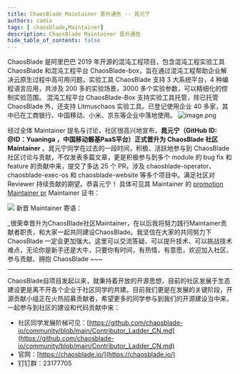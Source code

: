 ```yaml
---
title: ChaosBlade Maintainer 晋升通告 -- 晁元宁
authors: camix
tags: [ chaosblade,Maintainer]
description: ChaosBlade Maintainer 晋升通告
hide_table_of_contents: false
---
```


ChaosBlade 是阿里巴巴 2019 年开源的混沌工程项目，包含混沌工程实验工具 ChaosBlade 和混沌工程平台 ChaosBlade-box，旨在通过混沌工程帮助企业解决云原生过程中高可用问题。实验工具 ChaosBlade 支持 3 大系统平台，4 种编程语言应用，共涉及 200 多的实验场景，3000 多个实验参数，可以精细化的控制实验范围。 混沌工程平台 ChaosBlade-Box 支持实验工具托管，除已托管 ChaosBlade 外，还支持 Litmuschaos 实验工具。已登记使用企业 40 多家，其中已在工商银行、中国移动、小米、京东等企业中落地使用。
![image.png](/img/logo.png)

经过全体 Maintainer 提名与讨论，社区很高兴地宣布，**晁元宁（GitHub ID: @ID：Yuaninga ，中国移动磐基PaaS平台）正式晋升为 ChaosBlade 社区 Maintainer** 。晁元宁同学在过去的一段时间，积极、活跃地参与到 ChaosBlade 社区讨论与贡献，不仅发表多篇文章，更是积极参与到多个 module 的 bug fix 和 feature 的贡献中来，提交了多达 25 个 PR，涉及 chaosblade-operator、chaosblade-exec-os 和 chaosblade-website 等多个项目中。满足社区对 Reviewer 持续贡献的期望。恭喜元宁！
具体可见其 Maintainer 的 [promotion Maintainer pr](https://github.com/chaosblade-io/community/pull/12)
Maintainer 证书：

![](/img/blog/chaosblade-maintainer-ch-certificate-yuanning.jpg)
新晋 Maintainer 寄语：

_很荣幸晋升为ChaosBlade社区Maintainer，在以后我将努力践行Maintainer贡献者职责，和大家一起共同建设ChaosBlade。我坚信在大家的共同努力下 ChaosBlade 一定会更加强大。这里可以交流答疑、可以提升技术、可以挑战技术难点，无论你是新手还是大牛，只要你有时间，有热情，有意愿，欢迎加入社区、参与贡献、拥抱 ChaosBlade ~~~

---

ChaosBlade自项目发起以来，就秉持着开放的开源思想，目前的社区发展于生态建设更是离不开各个企业于社区同学的共建。目前我们更是在发展的关键阶段，开源贡献小组正在火热招募贡献者，希望更多的同学参与到我们的开源建设当中来，一起参与到社区的建设和代码贡献中来：

- 社区同学发展阶梯可见：[https://github.com/chaosblade-io/community/blob/main/Contributor_Ladder_CN.md](https://github.com/chaosblade-io/community/blob/main/Contributor_Ladder_CN.md)
- 官网：[https://chaosblade.io/](https://chaosblade.io/)
- 钉钉群：23177705

